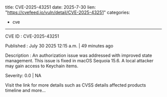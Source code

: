  
title: CVE-2025-43251
date: 2025-7-30
lien: "https://cvefeed.io/vuln/detail/CVE-2025-43251"
categories:
  - cve
---

CVE ID : CVE-2025-43251

Published :  July 30
2025
12:15 a.m. | 49 minutes ago

Description : An authorization issue was addressed with improved state management. This issue is fixed in macOS Sequoia 15.6. A local attacker may gain access to Keychain items.

Severity: 0.0 | NA

Visit the link for more details
such as CVSS details
affected products
timeline
and more...
